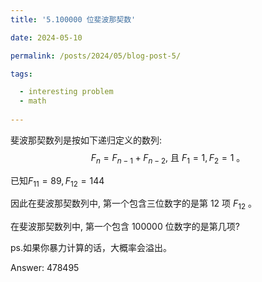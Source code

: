 ```yaml
---
title: '5.100000 位斐波那契数'

date: 2024-05-10

permalink: /posts/2024/05/blog-post-5/

tags:

  - interesting problem
  - math
  
---
```


斐波那契数列是按如下递归定义的数列:
$$
F_n=F_{n-1}+F_{n-2} \text {, 且 } F_1=1, F_2=1 \text { 。 }
$$

已知$F_{11} = 89, F_{12}=144$

因此在斐波那契数列中, 第一个包含三位数字的是第 12 项 $F_{12}$ 。

在斐波那契数列中, 第一个包含 100000 位数字的是第几项?

ps.如果你暴力计算的话，大概率会溢出。

Answer: 478495
